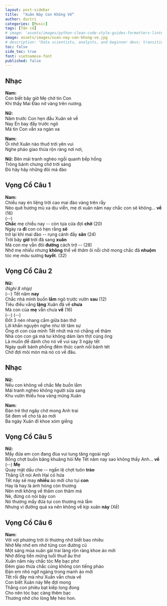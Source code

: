```yaml
---
layout: post-sidebar
title:  "Xuân Này Con Không Về"
author: ductri
categories: [Music]
tags: [Tân cổ]
# image: 'assets/images/python-clean-code-style-guides-formatters-linters.webp'
image: assets/images/xuan-nay-con-khong-ve.jpg
# description: "Data scientists, analysts, and beginner devs: transition from 'coder' to 'software engineer' and learn to ship code."
toc: false
side_toc: true
font: vietnamese-font
published: false
---
```


## Nhạc
**Nam:**  
Con biết bây giờ Mẹ chờ tin Con  
Khi thấy Mai Đào nở vàng trên nương.


**Nữ:**  
Năm trước Con hẹn đầu Xuân sẽ về  
Nay Én bay đầy trước ngõ  
Mà tin Con vẫn xa ngàn xa

**Nam:**  
Ôi nhớ Xuân nào thuở trời yên vui  
Nghe pháo giao thừa rộn ràng nơi nơi,

**Nữ:**
Bên mái tranh nghèo ngồi quanh bếp hồng  
Trông bánh chưng chờ trời sáng  
Đỏ hây hây những đôi má đào

## Vọng Cổ Câu 1

**Nam:**  
Chiều nay én liệng trời cao mai đào vàng trên rẫy  
Nẻo quê hương mù xa dịu viễn, mẹ ơi xuân năm nay chắc con sẽ không... **về** (16)  
(--)  
**Chắc** mẹ chiều nay -- còn tựa cửa đợi **chờ** (20)  
Ngày ra **đi** con có hẹn rằng **sẽ**  
trở lại khi mai đào -- rụng cánh đầy **sân** (24)  
Trời bây **giờ** trời đã sang **xuân**  
Mà con *mẹ* vẫn đôi **đường** cách trở -- (28)  
Nhớ mẹ *nhiều* nhưng **không** thể về *thăm* 
ôi nỗi chờ mong chắc đã **nhuộm** tóc mẹ *màu* sương **tuyết**. (32)

## Vọng Cổ Câu 2

**Nữ:**  
*(Nghỉ 8 nhịp)*  
(--) Tết năm **nay**  
Chắc nhà mình buồn **lắm** ngõ trước vườn **sau** (12)  
Tiêu điều vắng **lặng** Xuân đã về **chưa**  
Mà con của **mẹ** vẫn chưa **về** (16)  
(--) (--)  
Đốt 3 nén nhang cắm giữa bàn thờ  
Lời khấn nguyện nghe như lời tâm sự  
Ông ơi con của mình Tết nhứt mà nó chẳng về thăm  
Nhà còn con gà mà tui không dám làm thịt cúng ông  
Là muốn để dành cho nó về vui say 3 ngày tết  
Ngày quết bánh phồng đêm thức canh nồi bánh tét  
Chờ đợi mỏi mòn mà nó có về đâu.

## Nhạc
**Nữ:**  
Nếu con không về chắc Mẹ buồn lắm  
Mái tranh nghèo không người sửa sang  
Khu vườn thiếu hoa vàng mừng Xuân

**Nam:**  
Đàn trẻ thơ ngây chờ mong Anh trai  
Sẽ đem về cho tà áo mới  
Ba ngày Xuân đi khoe xóm giềng


## Vọng Cổ Câu 5

**Nữ:**  
Mấy đứa em con đang đùa vui tung tăng ngoài ngõ  
Bỗng chợt buồn bâng khuâng hỏi Mẹ Tết năm nay sao không thấy Anh... **về**  
(--) **Mẹ**  
Quay mặt dấu che -- ngấn lệ chợt tuôn **trào**  
Thằng Út nói Anh Hai có hứa  
Tết này sẽ may **nhiều** áo mới cho tụi **con**  
Hay là hay là ảnh hỏng còn thương  
Nên mới không về thăm con thăm má  
Nè, đừng có nói bậy con  
Nó thương mấy đứa tụi con thương má lắm  
Nhưng vì đường quá xa nên không về kịp xuân **này** (Xề)

## Vọng Cổ Câu 6

**Nam:**  
Vời vợi phương trời ôi thương nhớ biết bao nhiêu  
Nhớ Mẹ nhớ em nhớ từng con đường cũ  
Một sáng mùa xuân gái trai làng rộn ràng khoe áo mới  
Nhớ đồng tiền mừng tuổi thuở ấu thơ  
Xuân năm này chắc tóc Mẹ bạc phơ  
Đêm giao thừa chắc cũng không còn tiếng pháo  
Đàn em nhỏ ngỡ ngàng trong manh áo mới  
Tết rồi đây mà như Xuân vẫn chưa về  
Con biết Xuân này Mẹ đợi mong  
Thằng con phiêu bạt kiếp long đong  
Cho nên tóc bạc càng thêm bạc  
Thương nhớ cho lòng Mẹ héo hon.

